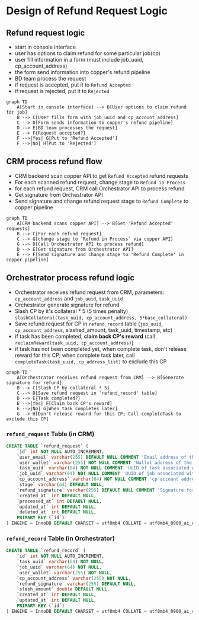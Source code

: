 # Design of Refund Request Logic

## Refund request logic

- start in console interface
- user has options to claim refund for some particular job(cp)
- user fill information in a form (must include job_uuid, cp_account_address)
- the form send information into copper's refund pipeline
- BD team process the request
- if request is accepted, put it to `Refund Accepted`
- if request is rejected, put it to `Rejected`

```mermaid
graph TD
    A[Start in console interface] --> B[User options to claim refund for job]
    B --> C[User fills form with job_uuid and cp_account_address]
    C --> D[Form sends information to copper's refund pipeline]
    D --> E[BD team processes the request]
    E --> F{Request accepted?}
    F -->|Yes| G[Put to 'Refund Accepted']
    F -->|No| H[Put to 'Rejected']
```

## CRM process refund flow

- CRM backend scan copper API to get `Refund Accepted` refund requests
- For each scanned refund request, change stage to `Refund in Process`
- for each refund request, CRM call Orchestrator API to process refund
- Get signature from Orchestrator API
- Send signature and change refund request stage to `Refund Complete` to copper pipeline


```mermaid
graph TD
    A[CRM backend scans copper API] --> B[Get 'Refund Accepted' requests]
    B --> C[For each refund request]
    C --> G[change stage to `Refund in Process` via copper API]
    G --> D[Call Orchestrator API to process refund]
    D --> E[Get signature from Orchestrator API]
    E --> F[Send signature and change stage to 'Refund Complete' in copper pipeline]
```

## Orchestrator process refund logic

- Orchestrator receives refund request from CRM, parameters: `cp_account_address` and `job_uuid`, `task_uuid`
- Orchestrator generate signature for refund
- Slash CP by it's collateral * 5 (5 times penalty) `slashCollateral(task_uuid, cp_account_address, 5*base_collateral)`
- Save refund request for CP in `refund_record` table (`job_uuid`, `cp_account_address`, slashed_amount, task_uuid, timestamp, etc)
- if task has been completed, **claim back CP's reward** (call `reclaimReward(task_uuid, cp_account_address)`)
- if task has not been completed yet, when complete task, don't release reward for this CP; when complete task later, call `completeTask(task_uuid, cp_address_list)` to exclude this CP


```mermaid
graph TD
    A[Orchestrator receives refund request from CRM] --> B[Generate signature for refund]
    B --> C[Slash CP by collateral * 5]
    C --> D[Save refund request in 'refund_record' table]
    D --> E{Task completed?}
    E -->|Yes| F[Claim back CP's reward]
    E -->|No| G[When task completes later]
    G --> H[Don't release reward for this CP; Call completeTask to exclude this CP]
```


### `refund_request` Table (in CRM)

```sql
CREATE TABLE `refund_request` (
    `id` int NOT NULL AUTO_INCREMENT,
    `user_email` varchar(255) DEFAULT NULL COMMENT 'Email address of the user',
    `user_wallet` varchar(255) NOT NULL COMMENT 'Wallet address of the user',
    `task_uuid` varchar(64) NOT NULL COMMENT 'UUID of task associated with the refund request',
    `job_uuid` varchar(64) NOT NULL COMMENT 'UUID of job associated with the refund request',
    `cp_account_address` varchar(64) NOT NULL COMMENT 'cp account address associated with the refund request',
    `stage` varchar(64) DEFAULT NULL,
    `refund_signature` varchar(255) DEFAULT NULL COMMENT 'Signature for refund (if approved)',
    `created_at` int DEFAULT NULL,
    `processed_at` int DEFAULT NULL,
    `updated_at` int DEFAULT NULL,
    `deleted_at` int DEFAULT NULL,
    PRIMARY KEY (`id`)
) ENGINE = InnoDB DEFAULT CHARSET = utf8mb4 COLLATE = utf8mb4_0900_ai_ci;
```


### `refund_record` Table (in Orchestrator)


```sql
CREATE TABLE `refund_record` (
    `id` int NOT NULL AUTO_INCREMENT,
    `task_uuid` varchar(64) NOT NULL,
    `job_uuid` varchar(64) NOT NULL,
    `user_wallet` varchar(255) NOT NULL,
    `cp_account_address` varchar(255) NOT NULL,
    `refund_signature` varchar(255) DEFAULT NULL,
    `slash_amount` double DEFAULT NULL,
    `created_at` int DEFAULT NULL,
    `updated_at` int DEFAULT NULL,
    PRIMARY KEY (`id`)
) ENGINE = InnoDB DEFAULT CHARSET = utf8mb4 COLLATE = utf8mb4_0900_ai_ci;
```